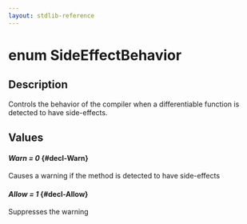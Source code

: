 ```yaml
---
layout: stdlib-reference
---
```


# enum SideEffectBehavior

## Description

Controls the behavior of the compiler when a differentiable function is detected to have side-effects.


## Values 

#### _Warn = 0_ {#decl-Warn}
Causes a warning if the method is detected to have side-effects

#### _Allow = 1_ {#decl-Allow}
Suppresses the warning

